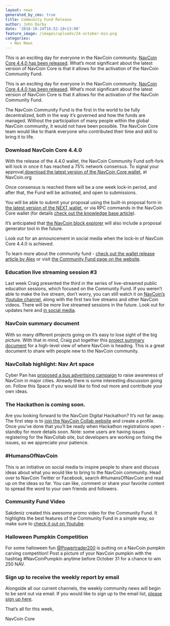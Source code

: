 ```yaml
---
layout: news
generated_by_cms: true
title: Community Fund Release
author: John Darby
date: '2018-10-24T16:52:18+13:00'
feature_image: /images/uploads/24-october-min.png
categories:
  - Nav News
---
```

This is an exciting day for everyone in the NavCoin community. [NavCoin Core 4.4.0 has been released](https://navcoin.org/wallets/). What’s most significant about the latest version of NavCoin Core is that it allows for the activation of the NavCoin Community Fund.  

This is an exciting day for everyone in the NavCoin community. [NavCoin Core 4.4.0 has been released](https://navcoin.org/wallets/). What’s most significant about the latest version of NavCoin Core is that it allows for the activation of the NavCoin Community Fund.  

The NavCoin Community Fund is the first in the world to be fully decentralized, both in the way it’s governed and how the funds are managed. Without the participation of many people within the global NavCoin community, it would not have been possible. The NavCoin Core team would like to thank everyone who contributed their time and skill to bring it to life.

### Download NavCoin Core 4.4.0

With the release of the 4.4.0 wallet, the NavCoin Community Fund soft-fork will lock in once it has reached a 75% network consensus. To signal your approval[ download the latest version of the NavCoin Core wallet](https://navcoin.org/wallets/), at NavCoin.org

Once consensus is reached there will be a one week lock-in period, and after that, the Fund will be activated, and open to submissions. 

You will be able to submit your proposal using the built-in proposal form in [the latest version of the NEXT wallet](http://next.navcommunity.net/), or via RPC commands in the NavCoin Core wallet (for details [check out the knowledge base article](https://info.navcoin.org/knowledge-base/creating-a-community-fund-proposal/)). 

It’s anticipated that [the NavCoin block explorer](https://www.navexplorer.com/) will also include a proposal generator tool in the future.

Look out for an announcement in social media when the lock-in of NavCoin Core 4.4.0 is achieved.

To learn more about the community fund - [check out the wallet release article by Alex](https://navcoin.org/notices/2018-10-24-navcoin-core-4-4-0/) or visit [the Community Fund page on the website](https://navcoin.org/community-fund/).

### Education live streaming session #3

Last week Craig presented the third in the series of live-streamed public education sessions, which focused on the Community Fund. If you weren’t able to make the live stream, don’t worry, you can still watch it on [NavCoin’s Youtube channel](https://www.youtube.com/channel/UCjDs4JceVSsaeCyvkA9cWCg), along with the first two live streams and other NavCoin videos. There will be more live streamed sessions in the future. Look out for updates here and [in social media](https://twitter.com/NavCoin?lang=en).

### NavCoin summary document

With so many different projects going on it’s easy to lose sight of the big picture. With that in mind, Craig put together this [project summary document](https://navhub.org/news/2018-10-21-navcoin-project-summary-roadmap/) for a high-level view of where NavCoin is heading. This is a great document to share with people new to the NavCoin community.

### NavCollab highlight: Nav Art space

Cyber Pan has [proposed a bus advertising campaign](https://collab.navcoin.org/s/space-art/) to raise awareness of NavCoin in major cities. Already there is some interesting discussion going on. Follow this Space if you would like to find out more and contribute your own ideas.

### The Hackathon is coming soon.

Are you looking forward to the NavCoin Digital Hackathon? It’s not far away. The first step is to [join the NavCoin Collab website](https://collab.navcoin.org/) and create a profile. Once you’ve done that you’ll be ready when Hackathon registrations open - standby for more details soon. Note: some users are having issues registering for the NavCollab site, but developers are working on fixing the issues, so we appreciate your patience.

### \#HumansOfNavCoin

This is an initiative on social media to inspire people to share and discuss ideas about what you would like to bring to the NavCoin community. Head over to NavCoin Twitter or Facebook, search #HumansOfNavCoin and read up on the ideas so far. You can like, comment or share your favorite content to spread the word to your own friends and followers.

### Community Fund Video

Sakdeniz created this awesome promo video for the Community Fund. It highlights the best features of the Community Fund in a simple way, so make sure to [check it out on Youtube](https://www.youtube.com/watch?v=gUDTYTrsb_4).


### Halloween Pumpkin Competition

For some halloween fun [@Powertrader200](https://twitter.com/Powertrader200) is putting on a NavCoin pumpkin carving competition! Post a picture of your NavCoin pumpkin with the hashtag #NavCoinPumpkin anytime before October 31 for a chance to win 250 NAV.

### Sign up to receive the weekly report by email

Alongside all our current channels, the weekly community news will begin to be sent out via email. If you would like to sign up to the email list, [please sign up here](http://eepurl.com/cGq92z).

That’s all for this week,

NavCoin Core
